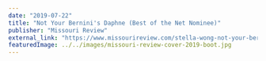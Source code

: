 ```yaml
---
date: "2019-07-22"
title: "Not Your Bernini's Daphne (Best of the Net Nominee)"
publisher: "Missouri Review"
external_link: "https://www.missourireview.com/stella-wong-not-your-berninis-daphne/"
featuredImage: ../../images/missouri-review-cover-2019-boot.jpg
---
```

